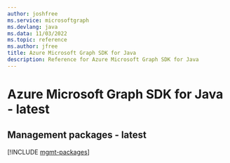 ```yaml
---
author: joshfree
ms.service: microsoftgraph
ms.devlang: java
ms.data: 11/03/2022
ms.topic: reference
ms.author: jfree
title: Azure Microsoft Graph SDK for Java
description: Reference for Azure Microsoft Graph SDK for Java
---
```

# Azure Microsoft Graph SDK for Java - latest

## Management packages - latest
[!INCLUDE [mgmt-packages](microsoft-graph-mgmt-index.md)]